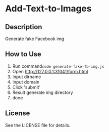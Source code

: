 # Add-Text-to-Images

## Description
Generate fake Facebook img

## How to Use
1. Run command```node generate-fake-fb-img.js```
2. Open http://127.0.0.1:31041/form.html
3. Input dirname
4. Input domain
5. Click 'submit'
6. Result generate img directory
7. done


## License
See the LICENSE file for details.
